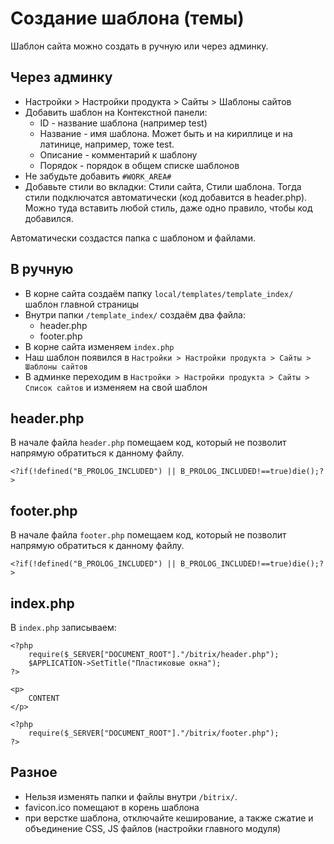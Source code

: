 # Создание шаблона (темы)
Шаблон сайта можно создать в ручную или через админку.

## Через админку
- Настройки > Настройки продукта > Сайты > Шаблоны сайтов
- Добавить шаблон на Контекстной панели:
    - ID - название шаблона (например test)
    - Название - имя шаблона. Может быть и на кириллице и на латинице, например, тоже test.
    - Описание - комментарий к шаблону
    - Порядок - порядок в общем списке шаблонов
- Не забудьте добавить `#WORK_AREA#`
- Добавьте стили во вкладки: Стили сайта, Стили шаблона. Тогда стили подключатся автоматически (код добавится в header.php). Можно туда вставить любой стиль, даже одно правило, чтобы код добавился.

Автоматически создастся папка с шаблоном и файлами. 

## В ручную
- В корне сайта создаём папку `local/templates/template_index/` шаблон главной страницы
- Внутри папки `/template_index/` создаём два файла:
    - header.php
    - footer.php
- В корне сайта изменяем `index.php`
- Наш шаблон появился в `Настройки > Настройки продукта > Сайты > Шаблоны сайтов`
- В админке переходим в `Настройки > Настройки продукта > Сайты > Список сайтов` и изменяем на свой шаблон

## header.php
В начале файла `header.php` помещаем код, который не позволит напрямую обратиться к данному файлу.

    <?if(!defined("B_PROLOG_INCLUDED") || B_PROLOG_INCLUDED!==true)die();?>

## footer.php
В начале файла `footer.php` помещаем код, который не позволит напрямую обратиться к данному файлу.

    <?if(!defined("B_PROLOG_INCLUDED") || B_PROLOG_INCLUDED!==true)die();?>

## index.php
В `index.php` записываем:

    <?php
        require($_SERVER["DOCUMENT_ROOT"]."/bitrix/header.php");
        $APPLICATION->SetTitle("Пластиковые окна");
    ?>

    <p>
        CONTENT
    </p>

    <?php
        require($_SERVER["DOCUMENT_ROOT"]."/bitrix/footer.php");
    ?>

## Разное
- Нельзя изменять папки и файлы внутри `/bitrix/`.
- favicon.ico помещают в корень шаблона
- при верстке шаблона, отключайте кеширование, а также сжатие и объединение CSS, JS файлов (настройки главного модуля)
